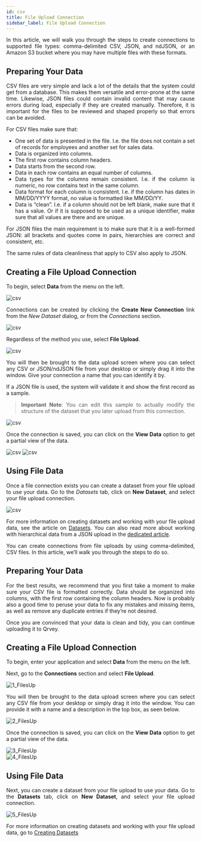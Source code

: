 ```yaml
---
id: csv
title: File Upload Connection
sidebar_label: File Upload Connection
---
```


<div style="text-align: justify">

In this article, we will walk you through the steps to create connections to supported file types: comma-delimited CSV, JSON, and ndJSON, or an Amazon S3 bucket where you may have multiple files with these formats.

## Preparing Your Data
CSV files are very simple and lack a lot of the details that the system could get from a database. This makes them versatile and error-prone at the same time. Likewise, JSON files could contain invalid content that may cause errors during load, especially if they are created manually. Therefore, it is important for the files to be reviewed and shaped properly so that errors can be avoided. 

For CSV files make sure that:
* One set of data is presented in the file. I.e. the file does not contain a set of records for employees and another set for sales data.
* Data is organized into columns.
* The first row contains column headers.
* Data starts from the second row.
* Data in each row contains an equal number of columns.
* Data types for the columns remain consistent. I.e. if the column is numeric, no row contains text in the same column.
* Data format for each column is consistent. I.e. if the column has dates in MM/DD/YYYY format, no value is formatted like MM/DD/YY.
* Data is “clean”. I.e. if a column should not be left blank, make sure that it has a value. Or if it is supposed to be used as a unique identifier, make sure that all values are there and are unique.

For JSON files the main requirement is to make sure that it is a well-formed JSON: all brackets and quotes come in pairs, hierarchies are correct and consistent, etc. 

The same rules of data cleanliness that apply to CSV also apply to JSON.

## Creating a File Upload Connection 
To begin, select **Data** from the menu on the left.

![csv](https://s3.amazonaws.com/cdn.qrvey.com/documentation_assets/ui-docs/datasets/3.4.2.2_csv/fileup1.png#thumbnail-20)

Connections can be created by clicking the **Create New Connection** link from the *New Dataset* dialog, or from the *Connections* section. 

![csv](https://s3.amazonaws.com/cdn.qrvey.com/documentation_assets/ui-docs/datasets/3.4.2.2_csv/fileup2.png#thumbnail)


Regardless of the method you use, select **File Upload**.

![csv](https://s3.amazonaws.com/cdn.qrvey.com/documentation_assets/ui-docs/datasets/3.4.2.2_csv/fileup3.png#thumbnail)




You will then be brought to the data upload screen where you can select any CSV or JSON/ndJSON file from your desktop or simply drag it into the window. Give your connection a name that you can identify it by.

If a JSON file is used, the system will validate it and show the first record as a sample.

>**Important Note**: You can edit this sample to actually modify the structure of the dataset that you later upload from this connection.  

![csv](https://s3.amazonaws.com/cdn.qrvey.com/documentation_assets/ui-docs/datasets/3.4.2.2_csv/fileup4.png#thumbnail)

Once the connection is saved, you can click on the **View Data** option to get a partial view of the data. 

![csv](https://s3.amazonaws.com/cdn.qrvey.com/documentation_assets/ui-docs/datasets/3.4.2.2_csv/fileup5.png#thumbnail)
![csv](https://s3.amazonaws.com/cdn.qrvey.com/documentation_assets/ui-docs/datasets/3.4.2.2_csv/fileup6.png#thumbnail)

## Using File Data
Once a file connection exists you can create a dataset from your file upload to use your data. Go to the *Datasets* tab, click on **New Dataset**, and select your file upload connection. 

![csv](https://s3.amazonaws.com/cdn.qrvey.com/documentation_assets/ui-docs/datasets/3.4.2.2_csv/fileup7.png#thumbnail)

For more information on creating datasets and working with your file upload data, see the article on <a href="/docs/ui-docs/datasets/datasets/">Datasets</a>. You can also read more about working with hierarchical data from a JSON upload in the <a href="">dedicated article</a>. 





























You can create connections from file uploads by using comma-delimited, CSV files. In this article, we’ll walk you through the steps to do so.

## Preparing Your Data
For the best results, we recommend that you first take a moment to make sure your CSV file is formatted correctly. Data should be organized into columns, with the first row containing the column headers. Now is probably also a good time to peruse your data to fix any mistakes and missing items, as well as remove any duplicate entries if they’re not desired.

Once you are convinced that your data is clean and tidy, you can continue uploading it to Qrvey.

## Creating a File Upload Connection 
To begin, enter your application and select **Data** from the menu on the left.

Next, go to the **Connections** section and select **File Upload**.

![1_FilesUp](https://s3.amazonaws.com/cdn.qrvey.com/documentation_assets/ui-docs/datasets/3.4.2.2_csv/1_FilesUp.png#thumbnail-60)

You will then be brought to the data upload screen where you can select any CSV file from your desktop or simply drag it into the window. You can provide it with a name and a description in the top box, as seen below.

![2_FilesUp](https://s3.amazonaws.com/cdn.qrvey.com/documentation_assets/ui-docs/datasets/3.4.2.2_csv/2_FilesUp.png#thumbnail-80)

Once the connection is saved, you can click on the **View Data** option to get a partial view of the data. 

![3_FilesUp](https://s3.amazonaws.com/cdn.qrvey.com/documentation_assets/ui-docs/datasets/3.4.2.2_csv/3_FilesUp.png#thumbnail-80)
<br/>
![4_FilesUp](https://s3.amazonaws.com/cdn.qrvey.com/documentation_assets/ui-docs/datasets/3.4.2.2_csv/4_FilesUp.png#thumbnail-80)

## Using File Data
Next, you can create a dataset from your file upload to use your data. Go to the **Datasets** tab, click on **New Dataset**, and select your file upload connection. 

![5_FilesUp](https://s3.amazonaws.com/cdn.qrvey.com/documentation_assets/ui-docs/datasets/3.4.2.2_csv/5_FilesUp.png#thumbnail-80)

For more information on creating datasets and working with your file upload data, go to [Creating Datasets](ui-docs/datasets/datasets.md)
